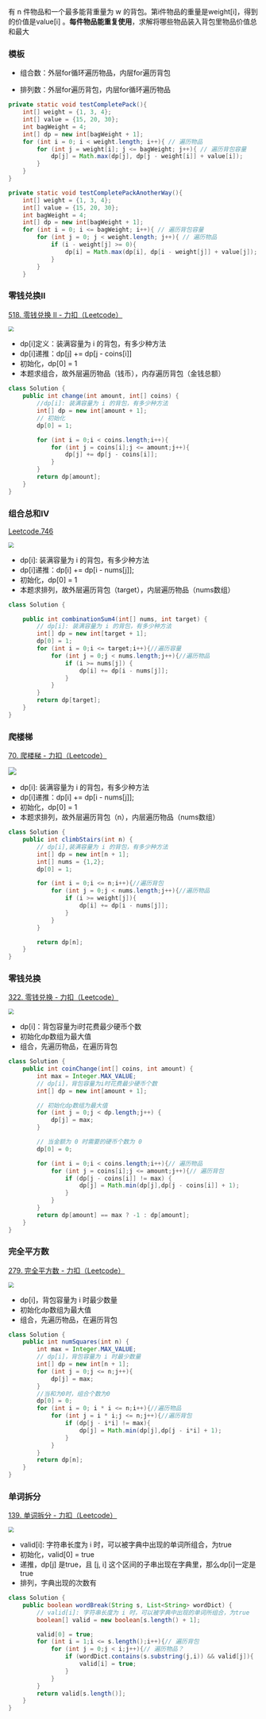 

有 n 件物品和一个最多能背重量为 w 的背包。第i件物品的重量是weight[i]，得到的价值是value[i] 。**每件物品能重复使用**，求解将哪些物品装入背包里物品价值总和最大



### 模板

- 组合数：外层for循环遍历物品，内层for遍历背包

- 排列数：外层for遍历背包，内层for循环遍历物品

```java
private static void testCompletePack(){
    int[] weight = {1, 3, 4};
    int[] value = {15, 20, 30};
    int bagWeight = 4;
    int[] dp = new int[bagWeight + 1];
    for (int i = 0; i < weight.length; i++){ // 遍历物品
        for (int j = weight[i]; j <= bagWeight; j++){ // 遍历背包容量
            dp[j] = Math.max(dp[j], dp[j - weight[i]] + value[i]);
        }
    }
}

private static void testCompletePackAnotherWay(){
    int[] weight = {1, 3, 4};
    int[] value = {15, 20, 30};
    int bagWeight = 4;
    int[] dp = new int[bagWeight + 1];
    for (int i = 0; i <= bagWeight; i++){ // 遍历背包容量
        for (int j = 0; j < weight.length; j++){ // 遍历物品
            if (i - weight[j] >= 0){
                dp[i] = Math.max(dp[i], dp[i - weight[j]] + value[j]);
            }
        }
    }
```



### 零钱兑换Ⅱ

[518. 零钱兑换 II - 力扣（Leetcode）](https://leetcode.cn/problems/coin-change-ii/)

<img src="https://yingziimage.oss-cn-beijing.aliyuncs.com/img/202302242009543.png" style="zoom:67%;" />

- dp[i]定义：装满容量为 i 的背包，有多少种方法
- dp[i]递推：dp[j] += dp[j - coins[i]]
- 初始化，dp[0] = 1
- 本题求组合，故外层遍历物品（钱币），内存遍历背包（金钱总额）

```java
class Solution {
    public int change(int amount, int[] coins) {
        //dp[i]: 装满容量为 i 的背包，有多少种方法
        int[] dp = new int[amount + 1];
        // 初始化
        dp[0] = 1;

        for (int i = 0;i < coins.length;i++){
            for (int j = coins[i];j <= amount;j++){
                dp[j] += dp[j - coins[i]];
            }
        }
        return dp[amount];
    }
}
```



### 组合总和Ⅳ

[Leetcode.746](https://leetcode-cn.com/problems/min-cost-climbing-stairs/)

<img src="https://yingziimage.oss-cn-beijing.aliyuncs.com/img/202302242018489.png" style="zoom:67%;" />

- dp[i]: 装满容量为 i 的背包，有多少种方法
- dp[i]递推：dp[i] += dp[i - nums[j]];
- 初始化，dp[0] = 1
- 本题求排列，故外层遍历背包（target），内层遍历物品（nums数组）

```java
class Solution {

    public int combinationSum4(int[] nums, int target) {
        // dp[i]: 装满容量为 i 的背包，有多少种方法
        int[] dp = new int[target + 1];
        dp[0] = 1;
        for (int i = 0;i <= target;i++){//遍历容量
            for (int j = 0;j < nums.length;j++){//遍历物品
                if (i >= nums[j]) {
                    dp[i] += dp[i - nums[j]];
                }
            }
        }
        return dp[target];
    }
}
```



### 爬楼梯

[70. 爬楼梯 - 力扣（Leetcode）](https://leetcode.cn/problems/climbing-stairs/description/)

![](https://yingziimage.oss-cn-beijing.aliyuncs.com/img/202302242036664.png)

- dp[i]: 装满容量为 i 的背包，有多少种方法
- dp[i]递推：dp[i] += dp[i - nums[j]];
- 初始化，dp[0] = 1
- 本题求排列，故外层遍历背包（n），内层遍历物品（nums数组）

```java
class Solution {
    public int climbStairs(int n) {
        // dp[i],装满容量为 i 的背包，有多少种方法
        int[] dp = new int[n + 1];
        int[] nums = {1,2};
        dp[0] = 1;

        for (int i = 0;i <= n;i++){//遍历背包
            for (int j = 0;j < nums.length;j++){//遍历物品
                if (i >= weight[j]){
                    dp[i] += dp[i - nums[j]];
                }
            }
        }

        return dp[n];
    }
}
```



### 零钱兑换

[322. 零钱兑换 - 力扣（Leetcode）](https://leetcode.cn/problems/coin-change/)

<img src="https://yingziimage.oss-cn-beijing.aliyuncs.com/img/202302242039573.png" style="zoom:67%;" />

- dp[i]：背包容量为i时花费最少硬币个数
- 初始化dp数组为最大值
- 组合，先遍历物品，在遍历背包

```java
class Solution {
    public int coinChange(int[] coins, int amount) {
        int max = Integer.MAX_VALUE;
        // dp[i]，背包容量为i时花费最少硬币个数
        int[] dp = new int[amount + 1];

        // 初始化dp数组为最大值
        for (int j = 0;j < dp.length;j++) {
            dp[j] = max;
        }

        // 当金额为 0 时需要的硬币个数为 0
        dp[0] = 0;

        for (int i = 0;i < coins.length;i++){// 遍历物品
            for (int j = coins[i];j <= amount;j++){// 遍历背包
                if (dp[j - coins[i]] != max) {
                    dp[j] = Math.min(dp[j],dp[j - coins[i]] + 1);
                }
            }
        }
        return dp[amount] == max ? -1 : dp[amount];
    }
}
```



### 完全平方数

[279. 完全平方数 - 力扣（Leetcode）](https://leetcode.cn/problems/perfect-squares/description/)

<img src="https://yingziimage.oss-cn-beijing.aliyuncs.com/img/202302242105474.png" style="zoom:67%;" />

- dp[i]，背包容量为 i 时最少数量
- 初始化dp数组为最大值
- 组合，先遍历物品，在遍历背包

```java
class Solution {
    public int numSquares(int n) {
        int max = Integer.MAX_VALUE;
        // dp[i]，背包容量为 i 时最少数量
        int[] dp = new int[n + 1];
        for (int j = 0;j <= n;j++){
            dp[j] = max;
        }
        //当和为0时，组合个数为0
        dp[0] = 0;
        for (int i = 0; i * i <= n;i++){//遍历物品
            for (int j = i * i;j <= n;j++){//遍历背包
                if (dp[j - i*i] != max){
                    dp[j] = Math.min(dp[j],dp[j - i*i] + 1);
                }
            }
        }
        return dp[n];
    }
}
```



### 单词拆分

[139. 单词拆分 - 力扣（Leetcode）](https://leetcode.cn/problems/word-break/)

<img src="https://yingziimage.oss-cn-beijing.aliyuncs.com/img/202302242116416.png" style="zoom:67%;" />

- valid[i]: 字符串长度为 i 时，可以被字典中出现的单词所组合，为true
- 初始化，valid[0] = true
- 递推，dp[j] 是true，且 [j, i] 这个区间的子串出现在字典里，那么dp[i]一定是true
- 排列，字典出现的次数有

```java
class Solution {
    public boolean wordBreak(String s, List<String> wordDict) {
        // valid[i]: 字符串长度为 i 时，可以被字典中出现的单词所组合，为true
        boolean[] valid = new boolean[s.length() + 1];

        valid[0] = true;
        for (int i = 1;i <= s.length();i++){// 遍历背包
            for (int j = 0;j < i;j++){// 遍历物品？
                if (wordDict.contains(s.substring(j,i)) && valid[j]){
                    valid[i] = true;
                }
            }
        }
        return valid[s.length()];
    }
}
```

